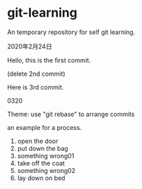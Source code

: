 # git-learning
An temporary repository for self git learning.

2020年2月24日

Hello, this is the first commit.

(delete 2nd commit)

Here is 3rd commit.

0320

Theme: use "git rebase" to arrange commits

an example for a process.

1. open the door
2. put down the bag
3. something wrong01
4. take off the coat
5. something wrong02
6. lay down on bed